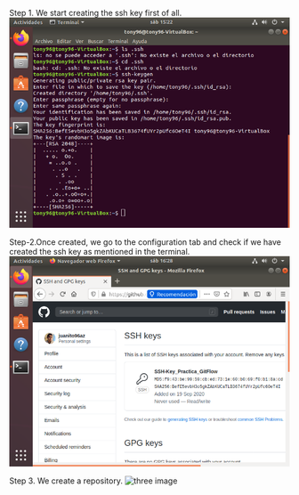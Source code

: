 Step 1. We start creating the ssh key first of all.
![one image](https://github.com/juanito96az/Equipo_Azul_Mineria-de-Datos/blob/evidence/Unidad%201/Practica_Git_Flow/paso1.png)

Step-2.Once created, we go to the configuration tab and check if we have created the ssh key as mentioned in the terminal.
![two image](https://github.com/juanito96az/Equipo_Azul_Mineria-de-Datos/blob/evidence/Unidad%201/Practica_Git_Flow/paso2.png)

Step 3. We create a repository.
![three image]()
